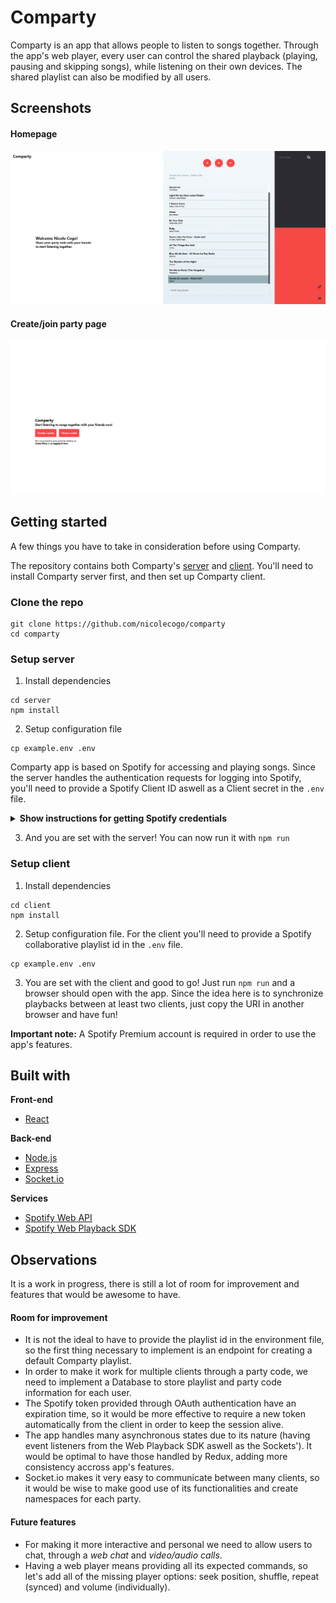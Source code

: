 # Comparty

Comparty is an app that allows people to listen to songs together. Through the app's web player, every user can control the shared playback (playing, pausing and skipping songs), while listening on their own devices. The shared playlist can also be modified by all users.

## Screenshots
#### Homepage
![wireframe](readme-images/Userpage.JPG)

#### Create/join party page
![wireframe](readme-images/Homepage.JPG)

## Getting started

A few things you have to take in consideration before using Comparty.

The repository contains both Comparty's [server](https://github.com/nicolecogo/comparty/tree/master/server) and [client](https://github.com/nicolecogo/comparty/tree/master/client). You'll need to install Comparty server first, and then set up Comparty client.

### Clone the repo
```
git clone https://github.com/nicolecogo/comparty
cd comparty
```

### Setup server
1. Install dependencies
```
cd server
npm install
```
2. Setup configuration file
```
cp example.env .env
```
Comparty app is based on Spotify for accessing and playing songs. Since the server handles the authentication requests for logging into Spotify, you'll need to provide a Spotify Client ID aswell as a Client secret in the ```.env``` file.

<details><summary><b>Show instructions for getting Spotify credentials</b></summary>

1. Login to Spotify account and access your [developer's dashboard](https://developer.spotify.com/dashboard)
2. Click on <b>CREATE A CLIENT ID</b>
3. Enter Application Name and Application Description and then click <b>CREATE</b>. Your application is registered, and the app view opens.
4. Copy your <b>Client ID</b> and <b>Client Secret</b> and paste them to the ```.env``` file.
5. On the app view, click <b>Edit Settings</b> to update your <b>Redirect URIs</b>. Here you'll want to add the following URIs (unless you changed them in the ```.env``` file)
```
http://localhost/3001
http://localhost/3001/login
http://localhost/3001/login/callback
```

</details>

3. And you are set with the server! You can now run it with ```npm run```

### Setup client
1. Install dependencies
```
cd client
npm install
```

2. Setup configuration file. For the client you'll need to provide a Spotify collaborative playlist id in the ```.env``` file.
```
cp example.env .env
```

3. You are set with the client and good to go! Just run ```npm run``` and a browser should open with the app. Since the idea here is to synchronize playbacks between at least two clients, just copy the URI in another browser and have fun!

<b>Important note:</b> A Spotify Premium account is required in order to use the app's features.


## Built with

<b>Front-end</b>
* [React](https://reactjs.org/)

<b>Back-end</b>
* [Node.js](https://nodejs.org/en/)
* [Express](https://expressjs.com/)
* [Socket.io](https://socket.io/)

<b>Services</b>
* [Spotify Web API](https://developer.spotify.com/documentation/web-api/)
* [Spotify Web Playback SDK](https://developer.spotify.com/documentation/web-playback-sdk/)


## Observations
It is a work in progress, there is still a lot of room for improvement and features that would be awesome to have.

#### Room for improvement
* It is not the ideal to have to provide the playlist id in the environment file, so the first thing necessary to implement is an endpoint for creating a default Comparty playlist.
* In order to make it work for multiple clients through a party code, we need to implement a Database to store playlist and party code information for each user.
* The Spotify token provided through OAuth authentication have an expiration time, so it would be more effective to require a new token automatically from the client in order to keep the session alive.
* The app handles many asynchronous states due to its nature (having event listeners from the Web Playback SDK aswell as the Sockets'). It would be optimal to have those handled by Redux, adding more consistency accross app's features.
* Socket.io makes it very easy to communicate between many clients, so it would be wise to make good use of its functionalities and create namespaces for each party.

#### Future features
* For making it more interactive and personal we need to allow users to chat, through a *web chat* and *video/audio calls*.
* Having a web player means providing all its expected commands, so let's add all of the missing player options: seek position, shuffle, repeat (synced) and volume (individually).